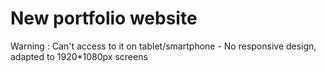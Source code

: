 # New portfolio website 
Warning : Can't access to it on tablet/smartphone - No responsive design, adapted to 1920*1080px screens
